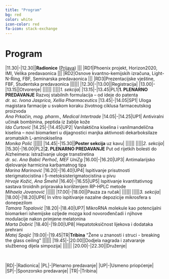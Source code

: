 ```yaml
---
title: "Program"
bg: red
color: white
icon-color: red
fa-icon: stack-exchange
---
```



# Program

|11.30|-|12.30||**Radionice** ([Prijava](https://forms.gle/f53asNkiRkE6SSv47))
||| |RD1|Phoenix projekt, Horizon2020, IMI, Velika predavaonica
||| |RD2|Osnove kvantno-kemijskih izračuna, Light-N-Ring, FBF, Seminarska predavaonica
||| |RD3|Prezentacijske vještine, FBF, Studentska predavaonica
|||||| 
|12.30|-|13.00||Registracija|
|13.00|-|13.15||Otvorenje|
||||||
|||||*1. sekcija*|
|13.15|-|13.45|PL1|**1. PLENARNO PREDAVANJE** Razvoj stabilnih formulacija – od ideje do patenta <br> *dr. sc. Ivona Jasprica, Xellia Pharmaceutics*
|13.45|-|14.05|SP1| Uloga magistara farmacije u svakom koraku životnog ciklusa farmaceutskog proizvoda <br> *Ana Prkačin, mag. pharm., Medical Intertrade* 
|14.05|-|14.25|UP1| Antiviralni učinak bombinina, peptida iz žablje kože <br> *Ida Ćurtović*
|14.25|-|14.45|UP2| Vanilaktična kiselina i vanilmandelična kiselina – novi biomarkeri u dijagnostici manjka aktivnosti dekarboksilaze aromatskih L-aminokiselina <br> *Monika Polić*
||||||
|14.45|-|15.30||**Poster sekcija** uz kavu|
||||||
|||||*2. sekcija*|
|15.30|-|16.00|PL2|**2. PLENARNO PREDAVANJE** Put od rijetkih bolesti do Alzheimera: istraživanje uloge transtiretina <br> *dr. sc. Ana Babić Perhoč, MEF UniZg*
|16.00|-|16.20|UP3| Antimalarijsko djelovanje harmicina karbamatnog tipa <br> *Marina Marinović*
|16.20|-|16.40|UP4| Ispitivanje prisutnosti sterigmatocistina i 5-metoksisterigmatocistina u pivu <br> *Hrvoje Kožić, Ana Šmehil*
|16.40|-|16.55|UP5| Ispitivanje kvantitativnog sastava tiroidnih pripravaka korištenjem RP-HPLC metode <br> *Mihaela Jovanović*
||||||
|17.00|-|18.00||Pauza za ručak|
||||||
|||||*3. sekcija*|
|18.00|-|18.20|UP6| In vitro ispitivanje nazalne depozicije mikrosfera s donepezilom <br> *Tamara Topalović*
|18.20|-|18.40|UP7| MikroRNA molekule kao potencijalni biomarkeri ishemijske ozljede mozga kod novorođenčadi i njihove modulacije nakon primjene melatonina <br> *Marta Dobrić*
|18.40|-|19.00|UP8| Hepatotoksičnost lijekova i dodataka prehrani <br> *Matej Spajić*
|19.00|-|19.45|TR|**Tribina** "Žene u znanosti i struci - breaking the glass ceiling"
||||||
|19.45|-|20.00||Dodjela nagrada i zatvaranje službenog dijela simpozija|
||||||
|20.00|-|22.30||Druženje|

<br>

|RD|-|Radionica|
|PL|-|Plenarno predavanje|
|UP|-|Usmeno priopćenje|
|SP|-|Sponzorsko predavanje|
|TR|-|Tribina|


